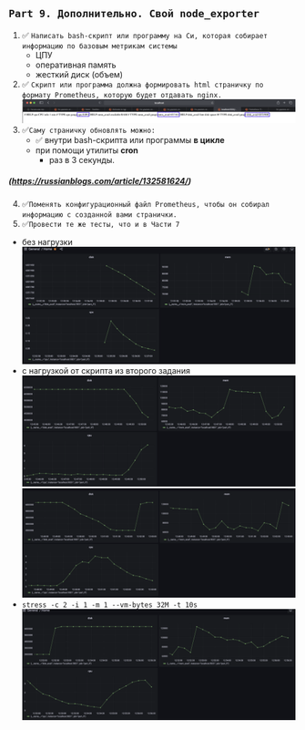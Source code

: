 
## `Part 9. Дополнительно. Свой node_exporter`
1. ✅ `Написать bash-скрипт или программу на Си, которая собирает информацию по базовым метрикам системы `
    - ЦПУ 
    - оперативная память 
    - жесткий диск (объем)
2. ✅ `Скрипт или программа должна формировать html страничку по формату Prometheus, которую будет отдавать nginx.`  ![](../../misc/images/9.01.png)
3. ✅`Саму страничку обновлять можно:`
    - ✅ внутри bash-скрипта или программы **в цикле**
    - при помощи утилиты **cron**
        - раз в 3 секунды.
##### (https://russianblogs.com/article/132581624/)
4. ✅`Поменять конфигурационный файл Prometheus, чтобы он собирал информацию с созданной вами странички.`
5. ✅`Провести те же тесты, что и в Части 7`
- без нагрузки ![](../../misc/images/9.02.png)
- с нагрузкой от скрипта из второго задания ![](../../misc/images/9.03.png) ![](../../misc/images/9.031.png)
- `stress -c 2 -i 1 -m 1 --vm-bytes 32M -t 10s` ![](../../misc/images/9.04.png)
